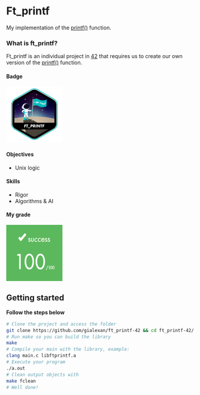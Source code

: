 # Ft_printf
My implementation of the [printf()](https://www.tutorialspoint.com/c_standard_library/c_function_printf.htm) function.

### What is ft_printf?
Ft_printf is an individual project in [42](https://www.42sp.org.br) that requires us to create our own version of the [printf()](https://www.tutorialspoint.com/c_standard_library/c_function_printf.htm) function.

#### Badge
<img src="ft_printfe.png" width="150" height="150"/>

#### Objectives
- Unix logic

#### Skills
- Rigor
- Algorithms & AI

#### My grade
<img src="score.png" width="150" height="150"/>

## Getting started
**Follow the steps below**
```bash
# Clone the project and access the folder
git clone https://github.com/gialexan/ft_printf-42 && cd ft_printf-42/
# Run make so you can build the library
make
# Compile your main with the library, example:
clang main.c libftprintf.a
# Execute your program
./a.out
# Clean output objects with
make fclean
# Well done!
```